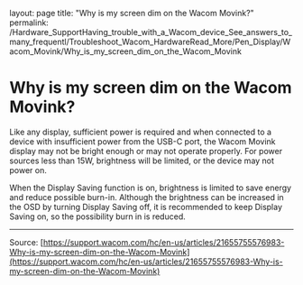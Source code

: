 layout: page
title: "Why is my screen dim on the Wacom Movink?"
permalink: /Hardware_SupportHaving_trouble_with_a_Wacom_device_See_answers_to_many_frequentl/Troubleshoot_Wacom_HardwareRead_More/Pen_Display/Wacom_Movink/Why_is_my_screen_dim_on_the_Wacom_Movink

# Why is my screen dim on the Wacom Movink?

Like any display, sufficient power is required and when connected to a device with insufficient power from the USB-C port, the Wacom Movink display may not be bright enough or may not operate properly. For power sources less than 15W, brightness will be limited, or the device may not power on.


When the Display Saving function is on, brightness is limited to save energy and reduce possible burn-in. Although the brightness can be increased in the OSD by turning Display Saving off, it is recommended to keep Display Saving on, so the possibility burn in is reduced.

---
Source: [https://support.wacom.com/hc/en-us/articles/21655755576983-Why-is-my-screen-dim-on-the-Wacom-Movink](https://support.wacom.com/hc/en-us/articles/21655755576983-Why-is-my-screen-dim-on-the-Wacom-Movink)
